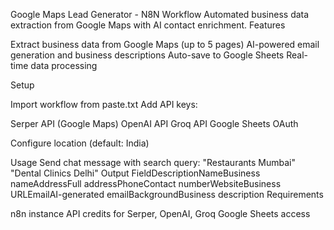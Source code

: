 Google Maps Lead Generator - N8N Workflow
Automated business data extraction from Google Maps with AI contact enrichment.
Features

Extract business data from Google Maps (up to 5 pages)
AI-powered email generation and business descriptions
Auto-save to Google Sheets
Real-time data processing

Setup

Import workflow from paste.txt
Add API keys:

Serper API (Google Maps)
OpenAI API
Groq API
Google Sheets OAuth


Configure location (default: India)

Usage
Send chat message with search query:
"Restaurants Mumbai"
"Dental Clinics Delhi"
Output
FieldDescriptionNameBusiness nameAddressFull addressPhoneContact numberWebsiteBusiness URLEmailAI-generated emailBackgroundBusiness description
Requirements

n8n instance
API credits for Serper, OpenAI, Groq
Google Sheets access
